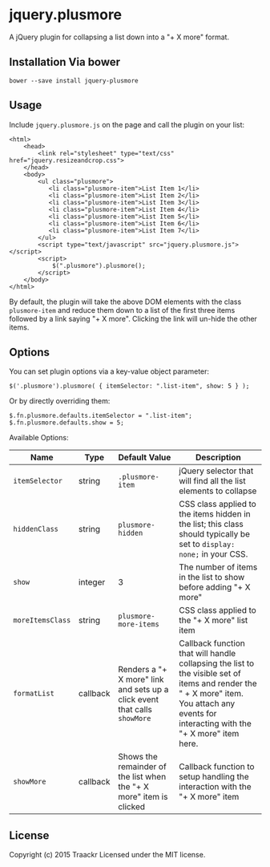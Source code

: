 # jquery.plusmore
A jQuery plugin for collapsing a list down into a "+ X more" format.

## Installation Via bower

	bower --save install jquery-plusmore

## Usage

Include `jquery.plusmore.js` on the page and call the plugin on your list:

	<html>
		<head>
			<link rel="stylesheet" type="text/css" href="jquery.resizeandcrop.css">
		</head>
		<body>
			<ul class="plusmore">
               <li class="plusmore-item">List Item 1</li>
               <li class="plusmore-item">List Item 2</li>
               <li class="plusmore-item">List Item 3</li>
               <li class="plusmore-item">List Item 4</li>
               <li class="plusmore-item">List Item 5</li>
               <li class="plusmore-item">List Item 6</li>
               <li class="plusmore-item">List Item 7</li>
            </ul>
			<script type="text/javascript" src="jquery.plusmore.js"></script>
			<script>
				$(".plusmore").plusmore();
			</script>
		</body>
	</html>

By default, the plugin will take the above DOM elements with the class `plusmore-item` and reduce them down to a list
of the first three items followed by a link saying "+ X more". Clicking the link will un-hide the other items.

## Options

You can set plugin options via a key-value object parameter:

	$('.plusmore').plusmore( { itemSelector: ".list-item", show: 5 } );

Or by directly overriding them:

    $.fn.plusmore.defaults.itemSelector = ".list-item";
    $.fn.plusmore.defaults.show = 5;

Available Options:

<table>
	<thead>
		<tr>
			<th>Name</th>
			<th>Type</th>
			<th>Default Value</th>
			<th>Description</th>
		</tr>
	</thead>
	<tbody>
		<tr>
			<td><code>itemSelector</code></td>
			<td>string</td>
			<td><code>.plusmore-item</code></td>
			<td>jQuery selector that will find all the list elements to collapse</td>
		</tr>
		<tr>
			<td><code>hiddenClass</code></td>
			<td>string</td>
			<td><code>plusmore-hidden</code></td>
			<td>
			    CSS class applied to the items hidden in the list; this class should typically be set to
			    <code>display: none;</code> in your CSS.
			</td>
		</tr>
		<tr>
			<td><code>show</code></td>
			<td>integer</td>
			<td>3</td>
			<td>The number of items in the list to show before adding "+ X more"</td>
		</tr>
		<tr>
			<td><code>moreItemsClass</code></td>
			<td>string</td>
			<td><code>plusmore-more-items</code></td>
			<td>CSS class applied to the "+ X more" list item</td>
		</tr>
		<tr>
			<td><code>formatList</code></td>
			<td>callback</td>
			<td>Renders a "+ X more" link and sets up a click event that calls <code>showMore</code></td>
			<td>
			    Callback function that will handle collapsing the list to the visible set of items and render the
			    " + X more" item. You attach any events for interacting with the "+ X more" item here.
			</td>
		</tr>
		<tr>
			<td><code>showMore</code></td>
			<td>callback</td>
			<td>Shows the remainder of the list when the "+ X more" item is clicked</td>
			<td>Callback function to setup handling the interaction with the "+ X more" item</td>
		</tr>
	</tbody>
</table>

## License

Copyright (c) 2015 Traackr Licensed under the MIT license.